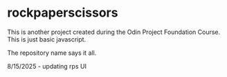 # rockpaperscissors

This is another project created during the Odin Project Foundation Course. This is just basic javascript.

The repository name says it all.

8/15/2025 - updating rps UI